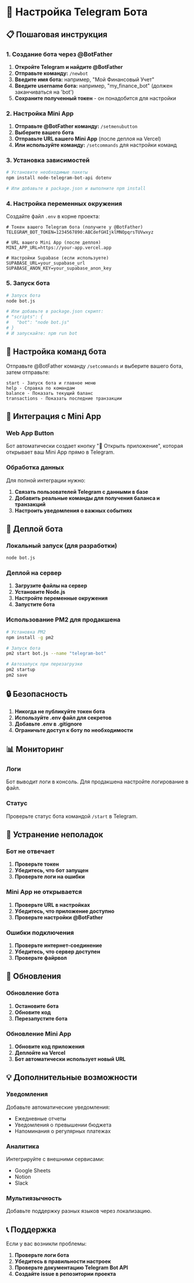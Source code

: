 # 🚀 Настройка Telegram Бота

## 📋 Пошаговая инструкция

### 1. Создание бота через @BotFather

1. **Откройте Telegram и найдите @BotFather**
2. **Отправьте команду:** `/newbot`
3. **Введите имя бота:** например, "Мой Финансовый Учет"
4. **Введите username бота:** например, "my_finance_bot" (должен заканчиваться на 'bot')
5. **Сохраните полученный токен** - он понадобится для настройки

### 2. Настройка Mini App

1. **Отправьте @BotFather команду:** `/setmenubutton`
2. **Выберите вашего бота**
3. **Отправьте URL вашего Mini App** (после деплоя на Vercel)
4. **Или используйте команду:** `/setcommands` для настройки команд

### 3. Установка зависимостей

```bash
# Установите необходимые пакеты
npm install node-telegram-bot-api dotenv

# Или добавьте в package.json и выполните npm install
```

### 4. Настройка переменных окружения

Создайте файл `.env` в корне проекта:

```env
# Токен вашего Telegram бота (получите у @BotFather)
TELEGRAM_BOT_TOKEN=1234567890:ABCdefGHIjklMNOpqrsTUVwxyz

# URL вашего Mini App (после деплоя)
MINI_APP_URL=https://your-app.vercel.app

# Настройки Supabase (если используете)
SUPABASE_URL=your_supabase_url
SUPABASE_ANON_KEY=your_supabase_anon_key
```

### 5. Запуск бота

```bash
# Запуск бота
node bot.js

# Или добавьте в package.json скрипт:
# "scripts": {
#   "bot": "node bot.js"
# }
# И запускайте: npm run bot
```

## 🔧 Настройка команд бота

Отправьте @BotFather команду `/setcommands` и выберите вашего бота, затем отправьте:

```
start - Запуск бота и главное меню
help - Справка по командам
balance - Показать текущий баланс
transactions - Показать последние транзакции
```

## 📱 Интеграция с Mini App

### Web App Button

Бот автоматически создает кнопку "📱 Открыть приложение", которая открывает ваш Mini App прямо в Telegram.

### Обработка данных

Для полной интеграции нужно:

1. **Связать пользователей Telegram с данными в базе**
2. **Добавить реальные команды для получения баланса и транзакций**
3. **Настроить уведомления о важных событиях**

## 🚀 Деплой бота

### Локальный запуск (для разработки)

```bash
node bot.js
```

### Деплой на сервер

1. **Загрузите файлы на сервер**
2. **Установите Node.js**
3. **Настройте переменные окружения**
4. **Запустите бота**

### Использование PM2 для продакшена

```bash
# Установка PM2
npm install -g pm2

# Запуск бота
pm2 start bot.js --name "telegram-bot"

# Автозапуск при перезагрузке
pm2 startup
pm2 save
```

## 🔒 Безопасность

1. **Никогда не публикуйте токен бота**
2. **Используйте .env файл для секретов**
3. **Добавьте .env в .gitignore**
4. **Ограничьте доступ к боту по необходимости**

## 📊 Мониторинг

### Логи

Бот выводит логи в консоль. Для продакшена настройте логирование в файл.

### Статус

Проверьте статус бота командой `/start` в Telegram.

## 🐛 Устранение неполадок

### Бот не отвечает

1. **Проверьте токен**
2. **Убедитесь, что бот запущен**
3. **Проверьте логи на ошибки**

### Mini App не открывается

1. **Проверьте URL в настройках**
2. **Убедитесь, что приложение доступно**
3. **Проверьте настройки @BotFather**

### Ошибки подключения

1. **Проверьте интернет-соединение**
2. **Убедитесь, что сервер доступен**
3. **Проверьте файрвол**

## 🔄 Обновления

### Обновление бота

1. **Остановите бота**
2. **Обновите код**
3. **Перезапустите бота**

### Обновление Mini App

1. **Обновите код приложения**
2. **Деплойте на Vercel**
3. **Бот автоматически использует новый URL**

## 💡 Дополнительные возможности

### Уведомления

Добавьте автоматические уведомления:
- Ежедневные отчеты
- Уведомления о превышении бюджета
- Напоминания о регулярных платежах

### Аналитика

Интегрируйте с внешними сервисами:
- Google Sheets
- Notion
- Slack

### Мультиязычность

Добавьте поддержку разных языков через локализацию.

## 📞 Поддержка

Если у вас возникли проблемы:

1. **Проверьте логи бота**
2. **Убедитесь в правильности настроек**
3. **Проверьте документацию Telegram Bot API**
4. **Создайте issue в репозитории проекта** 